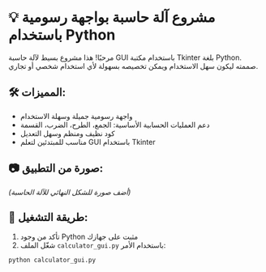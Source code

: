 # 💡 مشروع آلة حاسبة بواجهة رسومية باستخدام Python

مرحبًا! هذا مشروع بسيط لآلة حاسبة GUI باستخدام مكتبة Tkinter بلغة Python.  
صممته ليكون سهل الاستخدام ويمكن تخصيصه بسهولة لأي استخدام شخصي أو تجاري.

## 🛠️ المميزات:
- واجهة رسومية جميلة وسهلة الاستخدام
- دعم العمليات الحسابية الأساسية: الجمع، الطرح، الضرب، القسمة
- كود نظيف ومنظم وسهل التعديل
- مناسب للمبتدئين لتعلم GUI باستخدام Tkinter

## 📷 صورة من التطبيق:
*(أضف صورة للشكل النهائي للآلة الحاسبة)*

## 🔧 طريقة التشغيل:
1. تأكد من وجود Python مثبت على جهازك
2. شغّل الملف `calculator_gui.py` باستخدام الأمر:
```bash
python calculator_gui.py
